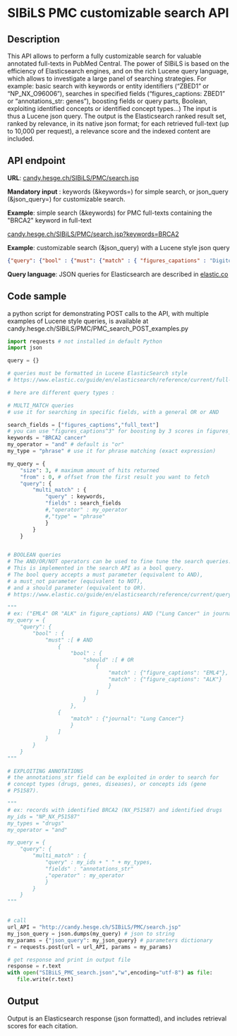 # SIBiLS PMC customizable search API

## Description

This API allows to perform a fully customizable search for valuable annotated full-texts in PubMed Central. The power of SIBiLS is based on the efficiency of Elasticsearch engines, and on the rich Lucene query language, which allows to investigate a large panel of searching strategies. For example: basic search with keywords or entity identifiers (“ZBED1” or “NP_NX_O96006”), searches in specified fields (“figures_captions: ZBED1” or “annotations_str: genes”), boosting fields or query parts, Boolean, exploiting identified concepts or identified concept types...) The input is thus a Lucene json query. The output is the Elasticsearch ranked result set, ranked by relevance, in its native json format; for each retrieved full-text (up to 10,000 per request), a relevance score and the indexed content are included.

## API endpoint

**URL**: [candy.hesge.ch/SIBiLS/PMC/search.jsp](https://candy.hesge.ch/SIBiLS/PMC/search.jsp)

**Mandatory input** : keywords (&keywords=) for simple search, or json_query (&json_query=) for customizable search.

**Example**: simple search (&keywords) for PMC full-texts containing the "BRCA2" keyword in full-text

[candy.hesge.ch/SIBiLS/PMC/search.jsp?keywords=BRCA2](https://candy.hesge.ch/SIBiLS/PMC/search.jsp?keywords=BRCA2)

**Example**: customizable search (&json_query) with a Lucene style json query

```json
{"query": {"bool" : {"must": {"match" : { "figures_capations" : "Digitoxin metabolism" }},"should" : {"match" : { "annotations_str" : "GO" }},"boost": 1}}}
```

**Query language**: JSON queries for Elasticsearch are described in [elastic.co](https://www.elastic.co/guide/en/elasticsearch/reference/current/full-text-queries.html)

## Code sample

a python script for demonstrating POST calls to the API, with multiple examples of Lucene style queries, is available at candy.hesge.ch/SIBiLS/PMC/PMC_search_POST_examples.py

```python
import requests # not installed in default Python
import json

query = {}

# queries must be formatted in Lucene ElasticSearch style
# https://www.elastic.co/guide/en/elasticsearch/reference/current/full-text-queries.html

# here are different query types :

# MULTI_MATCH queries
# use it for searching in specific fields, with a general OR or AND

search_fields = ["figures_captions","full_text"]
# you can use "figures_captions^3" for boosting by 3 scores in figures_captions
keywords = "BRCA2 cancer"
my_operator = "and" # default is "or"
my_type = "phrase" # use it for phrase matching (exact expression)

my_query = {
    "size": 3, # maximum amount of hits returned
    "from" : 0, # offset from the first result you want to fetch
    "query": {
        "multi_match" : {
            "query" : keywords,
            "fields" : search_fields
            #,"operator" : my_operator
            #,"type" = "phrase"
            }
        }
    }


# BOOLEAN queries
# The AND/OR/NOT operators can be used to fine tune the search queries.
# This is implemented in the search API as a bool query.
# The bool query accepts a must parameter (equivalent to AND),
# a must_not parameter (equivalent to NOT),
# and a should parameter (equivalent to OR).
# https://www.elastic.co/guide/en/elasticsearch/reference/current/query-dsl-bool-query.html

"""
# ex: ("EML4" OR "ALK" in figure_captions) AND ("Lung Cancer" in journal)
my_query = {
    "query": {
        "bool" : {
            "must" :[ # AND
                {
                    "bool" : {
                        "should" :[ # OR
                            {
                                "match" : {"figure_captions": "EML4"},
                                "match" : {"figure_captions": "ALK"}
                                }
                            ]
                        }
                    },
                {
                    "match" : {"journal": "Lung Cancer"}
                    }
                ]
            }
        }
    }
"""

# EXPLOITING ANNOTATIONS
# the annotations_str field can be exploited in order to search for
# concept types (drugs, genes, diseases), or concepts ids (gene
# P51587).

"""
# ex: records with identified BRCA2 (NX_P51587) and identified drugs
my_ids = "NP_NX_P51587"
my_types = "drugs"
my_operator = "and"

my_query = {
    "query": {
        "multi_match" : {
            "query" : my_ids + " " + my_types,
            "fields" : "annotations_str"
            ,"operator" : my_operator
            }
        }
    }
"""


# call
url_API = "http://candy.hesge.ch/SIBiLS/PMC/search.jsp"
my_json_query = json.dumps(my_query) # json to string
my_params = {"json_query": my_json_query} # parameters dictionary
r = requests.post(url = url_API, params = my_params)

# get response and print in output file
response = r.text
with open("SIBiLS_PMC_search.json","w",encoding="utf-8") as file:
   file.write(r.text)
```

## Output

Output is an Elasticsearch response (json formatted), and includes retrieval scores for each citation.

